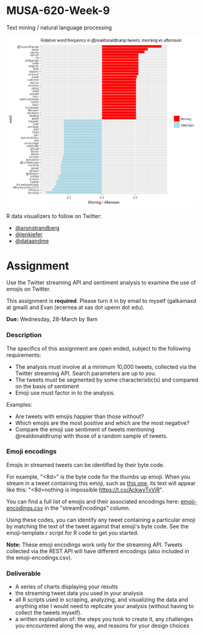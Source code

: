 # MUSA-620-Week-9
Text mining / natural language processing

![trump tweets relative word frequency](https://github.com/MUSA-620-Spring-2018/MUSA-620-Week-9/blob/master/realdonaldtrump-relative-word-frequency.png "trump tweets relative word frequency")

R data visualizers to follow on Twitter:
* [@aronstrandberg](https://twitter.com/aronstrandberg)
* [@lenkiefer](https://twitter.com/lenkiefer)
* [@dataandme](https://twitter.com/dataandme)




# Assignment <a id="assignment"></a>

Use the Twitter streaming API and sentiment analysis to examine the use of emojis on Twitter.

This assignment is **required**. Please turn it in by email to myself (galkamaxd at gmail) and Evan (ecernea at sas dot upenn dot edu).

**Due:** Wednesday, 28-March by 9am

### Description

The specifics of this assignment are open ended, subject to the following requirements:

* The analysis must involve at a minimum 10,000 tweets, collected via the Twitter streaming API. Search parameters are up to you.
* The tweets must be segmented by some characteristic(s) and compared on the basis of sentiment
* Emoji use must factor in to the analysis.

Examples:

* Are tweets with emojis happier than those without?
* Which emojis are the most positive and which are the most negative?
* Compare the emoji use sentiment of tweets mentioning @realdonaldtrump with those of a random sample of tweets.

### Emoji encodings

Emojis in streamed tweets can be identified by their byte code.

For example, "<ed><a0><bd><ed><b1><8d>" is the byte code for the thumbs up emoji. When you stream in a tweet containing this emoji, such as [this one](https://twitter.com/TheWWEWolfe/status/976187950252863491), its text will appear like this: "<ed><a0><bd><ed><b1><8d>nothing is impossible https://t.co/AckwyTxVjR".

You can find a full list of emojis and their associated encodings here: [emoji-encodings.csv](https://github.com/today-is-a-good-day/emojis/blob/master/emDict.csv) in the "streamEncodings" column.

Using these codes, you can identify any tweet containing a particular emoji by matching the text of the tweet against that emoji's byte code. See the emoji-template.r script for R code to get you started.

**Note:** These emoji encodings work only for the streaming API. Tweets collected via the REST API will have different encodings (also included in the emoji-encodings.csv).

### Deliverable

- A series of charts displaying your results
- the streaming tweet data you used in your analysis
- all R scripts used in scraping, analyzing, and visualizing the data and anything else I would need to replicate your analysis (without having to collect the tweets myself).
- a written explanation of: the steps you took to create it, any challenges you encountered along the way, and reasons for your design choices


